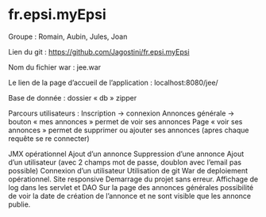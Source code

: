 # fr.epsi.myEpsi

Groupe : Romain, Aubin, Jules, Joan

Lien du git : https://github.com/Jagostini/fr.epsi.myEpsi

Nom du fichier war : jee.war

Le lien de la page d’accueil de l’application : localhost:8080/jee/

Base de donnée : dossier « db » zipper

Parcours utilisateurs :
Inscription -> connexion 
Annonces générale -> bouton « mes annonces » permet de voir ses annonces
Page « voir ses annonces » permet de supprimer ou ajouter ses annonces 
(apres chaque requête se re connecter)


JMX opérationnel
Ajout d’un annonce
Suppression d’une annonce
Ajout d’un utilisateur (avec 2 champs mot de passe, doublon avec l’email pas possible)
Connexion d’un utilisateur
Utilisation de git
War de deploiement opérationnel.
Site responsive
Demarrage du projet sans erreur.
Affichage de log dans les servlet et DAO
Sur la page des annonces générales possibilité de voir la date de création de l’annonce et ne sont visible que les annonce publie.
